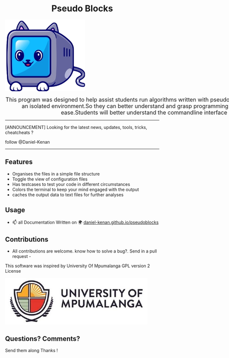 <h1 style="text-align:center">  Pseudo Blocks </h1>

![image info](./images//favicon.png )

<p style="width:80ch;display: block ; margin :0 auto;text-align:center;font-size:18px">This program was designed to help assist students run algorithms written with pseudo code with providing an isolated environment.So they can better understand and grasp programming concepts  with ease.Students will better understand the commandline interface <p>

---
[ANNOUNCEMENT] Looking for the latest news,
updates, tools, tricks, cheatcheats ? 

follow @Daniel-Kenan 

---

## Features

- Organises the files in a simple file structure
- Toggle the view of configuration files 
- Has testcases to test your code in different circumstances
- Colors the terminal to keep your mind engaged with the output 
- caches the output data to text files for  further analyses 


## Usage
- 📫 all Documentation Written on :earth_africa: [daniel-kenan.github.io/pseudoblocks](https://daniel-kenan.github.io/pseudoblocks/) 

## Contributions
- All contributions are welcome. know how to solve a bug?. Send in a pull request -  

This software was inspired by University Of Mpumalanga
GPL version 2 License

![image info](./images/images.jpeg "Image by xavi-cabrera on unsplash")


## **Questions? Comments?**

Send them along 
Thanks !
